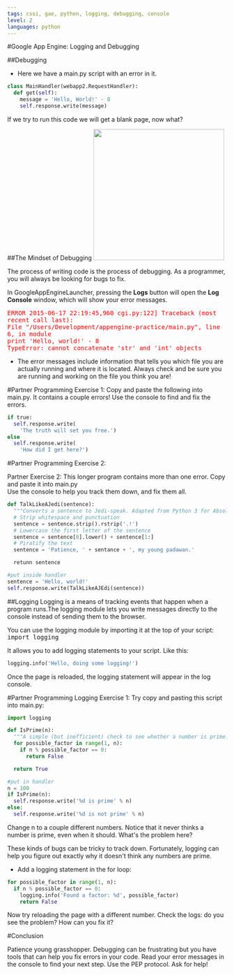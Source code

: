 ```yaml
---
tags: cssi, gae, python, logging, debugging, console
level: 2
languages: python
---
```


#Google App Engine: Logging and Debugging

##Debugging

+ Here we have a main.py script with an error in it.

```python
class MainHandler(webapp2.RequestHandler):
  def get(self):
    message = 'Hello, World!' - 8
    self.response.write(message)
```
If we try to run this code we will get a blank page, now what?

##The Mindset of Debugging
<img src="http://collectskin.com/wp-content/uploads/2010/07/killbug.png" width="300px">

The process of writing code is the process of debugging. As a programmer, you will always be looking for bugs to fix.

In GoogleAppEngineLauncher, pressing the **Logs** button will open the **Log Console** window, which will show your error messages.

<kbd style="color:red">ERROR    2015-06-17 22:19:45,960 cgi.py:122] Traceback (most recent call last):</br>
  File "/Users/Development/appengine-practice/main.py", line 6, in module</br>
    print 'Hello, world!' - 8</br>
TypeError: cannot concatenate 'str' and 'int' objects</kbd>

+ The error messages include information that tells you which file you are actually running and where it is located. Always check and be sure you are running and working on the file you think you are!


#Partner Programming Exercise 1:
Copy and paste the following into main.py. It contains a couple errors! Use the console to find and fix the errors.

```python
if true:
  self.response.write(
    'The truth will set you free.')
else
  self.response.write(
    'How did I get here?')
```

#Partner Programming Exercise 2:

Partner Exercise 2: This longer program contains more than one error. Copy and paste it into main.py  
Use the console to help you track them down, and fix them all.
```python
def TalkLikeAJedi(sentence):
  """Converts a sentence to Jedi-speak. Adapted from Python 3 for Absolute Beginners: http://www.google.com/books?id=sQGFIX_0xCUC&pg=PA242"""
  # Strip whitespace and punctuation
  sentence = sentence.strip().rstrip('.!')
  # Lowercase the first letter of the sentence
  sentence = sentence[0].lower() + sentence[1:]
  # Piratify the text
  sentence = 'Patience, ' + sentance + ', my young padawan.'

  retunn sentence

#put inside handler
sentence = 'Hello, world!'
self.response.write(TalkLikeAJEdi(sentence))
```

##Logging
Logging is a means of tracking events that happen when a program runs.The logging module lets you write messages directly to the console instead of sending them to the browser.

You can use the logging module by importing it at the top of your script:  <kbd>import logging</kbd>

It allows you to add logging statements to your script. Like this:
```python
logging.info('Hello, doing some logging!')
```
Once the page is reloaded, the logging statement will appear in the log console.

#Partner Programming Logging Exercise 1:
Try copy and pasting this script into main.py:
```python
import logging

def IsPrime(n):
  """A simple (but inefficient) check to see whether a number is prime."""
  for possible_factor in range(1, n):
    if n % possible_factor == 0:
      return False

  return True

#put in handler
n = 100
if IsPrime(n):
  self.response.write('%d is prime' % n)
else:
  self.response.write('%d is not prime' % n)
```
Change n to a couple different numbers. Notice that it never thinks a number is prime, even when it should. What's the problem here?

These kinds of bugs can be tricky to track down. Fortunately, logging can help you figure out exactly why it doesn't think any numbers are prime.

+ Add a logging statement in the for loop:

```python
for possible_factor in range(1, n):
  if n % possible_factor == 0:
    logging.info('Found a factor: %d', possible_factor)
    return False
```
Now try reloading the page with a different number. Check the logs: do you see the problem? How can you fix it?

#Conclusion

Patience young grasshopper. Debugging can be frustrating but you have tools that can help you fix errors in your code. Read your error messages in the console to find your next step. Use the PEP protocol. Ask for help!
